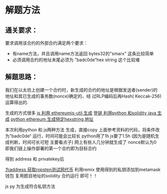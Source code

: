 # 解题方法



## 通关要求：

要求调用该合约的外部合约满足两个要求：
- 有name方法，并且调用name方法返回 bytes32的"smarx"   这条比较简单
- 必须调用合约的地址末尾必须为 ”badc0de“hex string   这个比较难 

## 解题思路：

我们在以太坊上创建一个合约时，新生成的合约的地址是根据发送者(sender)的地址和其已生成的事务数(nonce)确定的，经
过RLP编码后再Hash( Keccak-256)运算得出的.

生成的方式很多 
[js 利用 ethereumjs-util 生成](https://blog.csdn.net/wumingzhifu/article/details/106171680)
[登链 利用python 和solidity java 生成](https://learnblockchain.cn/2019/06/10/address-compute)
[python ethereum 生成特定hexstring 地址](https://hitcxy.com/2020/generate-address/)

本次利用python 和 js两种方法 生成，直接copy 上面参考资料的代码，将条件改为”badc0de“ 运行，时间可能会比较长 python用了1h js要了1.5h (因为是随机生成判断，时间可长可短 主要看点子) 网上有些人几分钟就生成了
nonce默认为0  即我们链上操作部署的第一个合约即为目标合约

得到 address 和 privatekey后 

[为address 获取ropsten测试网代币](https://faucet.egorfine.com/)
利用remix 使用得到的私钥添加到metamask钱包 复用题目地址的solidity 合约运行   即可！！

js py 为生成符合私钥方法
